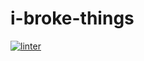 # i-broke-things
[![linter](https://github.com/matthew-gagne/i-broke-things/workflows/linter/badge.svg)](https://github.com/marketplace/actions/super-linter)
